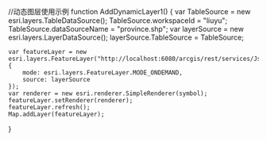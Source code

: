 //动态图层使用示例 
function AddDynamicLayer1() {
    var TableSource = new esri.layers.TableDataSource();
    TableSource.workspaceId = "liuyu";
    TableSource.dataSourceName = "province.shp";
    var layerSource = new esri.layers.LayerDataSource();
    layerSource.TableSource = TableSource;

    var featureLayer = new esri.layers.FeatureLayer("http://localhost:6080/arcgis/rest/services/JsMap/MapServer/dynamicLayer", {
        mode: esri.layers.FeatureLayer.MODE_ONDEMAND,
        source: layerSource
    });
    var renderer = new esri.renderer.SimpleRenderer(symbol);
    featureLayer.setRenderer(renderer);
    featureLayer.refresh();
    Map.addLayer(featureLayer);

}